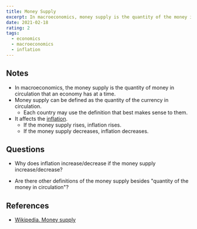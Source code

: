 ```yaml
---
title: Money Supply
excerpt: In macroeconomics, money supply is the quantity of the money in circulation that an economy have in a point of time.
date: 2021-02-18
rating: 2
tags:
  - economics
  - macroeconomics
  - inflation
---
```


## Notes

- In macroeconomics, the money supply is the quantity of money in circulation that an economy has at a time.
- Money supply can be defined as the quantity of the currency in circulation.
  - Each country may use the definition that best makes sense to them.
- It affects the [inflation](/zettel/inflation).
  - If the money supply rises, inflation rises.
  - If the money supply decreases, inflation decreases.

## Questions

- Why does inflation increase/decrease if the money supply increase/decrease?

- Are there other definitions of the money supply besides "quantity of the money in circulation"?

## References

- [Wikipedia. Money supply](https://en.wikipedia.org/wiki/Money_supply)
